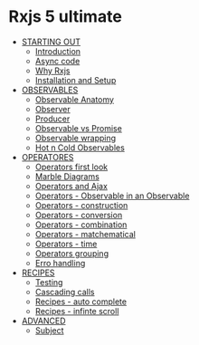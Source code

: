 # Rxjs 5 ultimate

* [STARTING OUT]()
  * [Introduction](README.md)
  * [Async code](async-code.md)
  * [Why Rxjs](why-rxjs.md)
  * [Installation and Setup](installation-and-setup)
* [OBSERVABLES]()
  * [Observable Anatomy](observable-anatomy.md)
  * [Observer](observer.md)
  * [Producer](producer.md)
  * [Observable vs Promise](observable.md)
  * [Observable wrapping](observable-wrapping.md)
  * [Hot n Cold Observables](hot-n-cold-observables.md)
* [OPERATORES]()
  * [Operators first look](operators.md)
  * [Marble Diagrams](marble-diagrams.md)
  * [Operators and Ajax](operators-and-ajax.md)
  * [Operators - Observable in an Observable](operators-observable-in-an-observable.md)
  * [Operators - construction](operators-construction.md)
  * [Operators - conversion](operators-conversion.md)
  * [Operators - combination](operators-combination.md)
  * [Operators - matchematical](operators-mathematical.md)
  * [Operators - time](operators-time.md)
  * [Operators grouping](operators-grouping.md)
  * [Erro handling](error-handling.md)
* [RECIPES]()
  * [Testing](testing.md)
  * [Cascading calls](cascading-calls.md)
  * [Recipes - auto complete](recipes-auto-complete.md)
  * [Recipes - infinte scroll](recipes-infinte-scroll.md)
* [ADVANCED]()
    * [Subject](subject.md)
